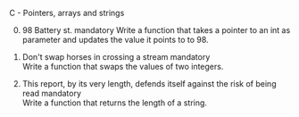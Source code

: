 C - Pointers, arrays and strings

0. 98 Battery st.
mandatory
Write a function that takes a pointer to an int as parameter and updates the value it points to to 98.

1. Don't swap horses in crossing a stream
mandatory						
Write a function that swaps the values of two integers.

2. This report, by its very length, defends itself against the risk of being read
mandatory						
Write a function that returns the length of a string.
